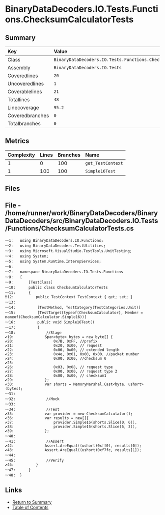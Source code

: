 ﻿# BinaryDataDecoders.IO.Tests.Functions.ChecksumCalculatorTests

## Summary

| Key             | Value                                                           |
| :-------------- | :-------------------------------------------------------------- |
| Class           | `BinaryDataDecoders.IO.Tests.Functions.ChecksumCalculatorTests` |
| Assembly        | `BinaryDataDecoders.IO.Tests`                                   |
| Coveredlines    | `20`                                                            |
| Uncoveredlines  | `1`                                                             |
| Coverablelines  | `21`                                                            |
| Totallines      | `48`                                                            |
| Linecoverage    | `95.2`                                                          |
| Coveredbranches | `0`                                                             |
| Totalbranches   | `0`                                                             |

## Metrics

| Complexity | Lines | Branches | Name              |
| :--------- | :---- | :------- | :---------------- |
| 1          | 0     | 100      | `get_TestContext` |
| 1          | 100   | 100      | `Simple16Test`    |

## Files

## File - /home/runner/work/BinaryDataDecoders/BinaryDataDecoders/src/BinaryDataDecoders.IO.Tests/Functions/ChecksumCalculatorTests.cs

```CSharp
〰1:   using BinaryDataDecoders.IO.Functions;
〰2:   using BinaryDataDecoders.TestUtilities;
〰3:   using Microsoft.VisualStudio.TestTools.UnitTesting;
〰4:   using System;
〰5:   using System.Runtime.InteropServices;
〰6:   
〰7:   namespace BinaryDataDecoders.IO.Tests.Functions
〰8:   {
〰9:       [TestClass]
〰10:      public class ChecksumCalculatorTests
〰11:      {
‼12:          public TestContext TestContext { get; set; }
〰13:  
〰14:          [TestMethod, TestCategory(TestCategories.Unit)]
〰15:          [TestTarget(typeof(ChecksumCalculator), Member = nameof(ChecksumCalculator.Simple16))]
〰16:          public void Simple16Test()
〰17:          {
〰18:              //Stage
✔19:              Span<byte> bytes = new byte[] {
✔20:                  0x7B, 0xFF, //prefix
✔21:                  0x20, 0x00, // request
✔22:                  0x06, 0x00, // extended length
✔23:                  0x4e, 0x01, 0x00, 0x00, //packet number
✔24:                  0x00, 0x00, //checksum 0
✔25:  
✔26:                  0x03, 0x08, // request type
✔27:                  0x00, 0x00, // request type 2
✔28:                  0x00, 0x00, // checksum1
✔29:              };
✔30:              var shorts = MemoryMarshal.Cast<byte, ushort>(bytes);
〰31:  
〰32:              //Mock
〰33:  
〰34:              //Test
✔35:              var provider = new ChecksumCalculator();
✔36:              var results = new[]{
✔37:                  provider.Simple16(shorts.Slice(0, 6)),
✔38:                  provider.Simple16(shorts.Slice(6, 3)),
✔39:              };
〰40:  
〰41:              //Assert
✔42:              Assert.AreEqual((ushort)0xff0f, results[0]);
✔43:              Assert.AreEqual((ushort)0xf7fc, results[1]);
〰44:  
〰45:              //Verify
✔46:          }
〰47:      }
〰48:  }
```

## Links

* [Return to Summary](Summary.md)
* [Table of Contents](../TOC.md)

